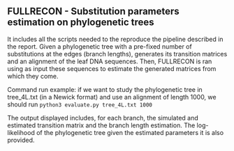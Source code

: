 ## FULLRECON - Substitution parameters estimation on phylogenetic trees

It includes all the scripts needed to the reproduce the pipeline described in the report. Given a phylogenetic tree with a pre-fixed number of substitutions at the edges (branch lengths), 
generates its transition matrices and an alignment of the leaf DNA sequences. Then, FULLRECON is ran using as input these sequences to estimate the generated matrices from which they come.

Command run example: if we want to study the phylogenetic tree in tree_4L.txt (in a Newick format) and use an alignment of length 1000, we should run  `python3 evaluate.py tree_4L.txt 1000`

The output displayed includes, for each branch, the simulated and estimated transition matrix and the branch length estimation. The log-likelihood of the phylogenetic tree given the estimated parameters it is also provided.
